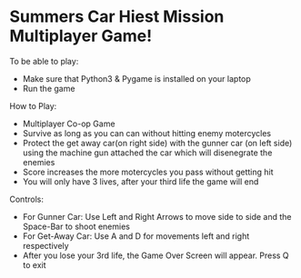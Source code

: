 # Summers Car Hiest Mission Multiplayer Game!

To be able to play:
- Make sure that Python3 & Pygame is installed on your laptop
- Run the game


How to Play:
- Multiplayer Co-op Game
- Survive as long as you can can without hitting enemy motercycles
- Protect the get away car(on right side) with the gunner car (on left side) using the machine gun attached the car which will disenegrate the enemies
- Score increases the more motercycles you pass without getting hit
- You will only have 3 lives, after your third life the game will end

Controls:

- For Gunner Car: Use Left and Right Arrows to move side to side and the Space-Bar to shoot enemies
- For Get-Away Car: Use A and D for movements left and right respectively
- After you lose your 3rd life, the Game Over Screen will appear. Press Q to exit

